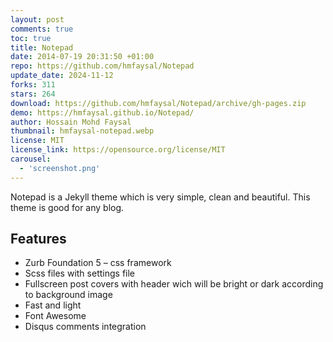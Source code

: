 ```yaml
---
layout: post
comments: true
toc: true
title: Notepad
date: 2014-07-19 20:31:50 +01:00
repo: https://github.com/hmfaysal/Notepad
update_date: 2024-11-12
forks: 311
stars: 264
download: https://github.com/hmfaysal/Notepad/archive/gh-pages.zip
demo: https://hmfaysal.github.io/Notepad/
author: Hossain Mohd Faysal
thumbnail: hmfaysal-notepad.webp
license: MIT
license_link: https://opensource.org/license/MIT
carousel:
  - 'screenshot.png'
---
```


Notepad is a Jekyll theme which is very simple, clean and beautiful.
This theme is good for any blog.

## Features

* Zurb Foundation 5 – css framework
* Scss files with settings file
* Fullscreen post covers with header wich will be bright or dark according to background image
* Fast and light
* Font Awesome
* Disqus comments integration
